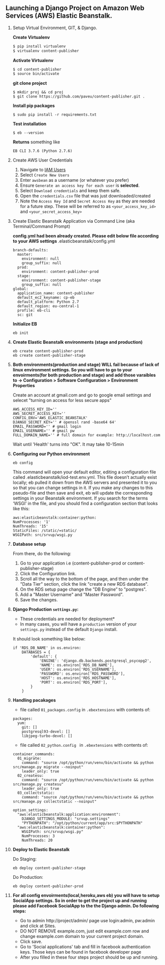 
## Launching a Django Project on Amazon Web Services (AWS) Elastic Beanstalk.

1. Setup Virtual Environment, GIT, & Django.

	**Create Virtualenv**
	```sh
	$ pip install virtualenv
	$ virtualenv content-publisher
	```
	
	**Activate Virtualenv** 
	```sh
	$ cd content-publisher
	$ source bin/activate
	```

	**git clone project**
	```
	$ mkdir proj && cd proj
	$ git clone https://github.com/paveu/content-publisher.git .
	```
	
	**Install pip packages**
	```
	$ sudo pip install -r requirements.txt
	```
		
	**Test installation**
	
	```
	$ eb --version
	```
	
	**Returns** something like 
	```
	EB CLI 3.7.6 (Python 2.7.6)
	```

2. Create AWS User Credentials
	1. Navigate to [IAM Users](https://console.aws.amazon.com/iam/home?#users)
	2. Select `Create New Users`
	3. Enter `awsbean` as a username (or whatever you prefer)
	4. Ensure `Generate an access key for each user` is **selected**.
	5. Select `Download credentials` and keep them safe. 
	6. Open the `credentials.csv` file that was just downloaded/created 
	7. Note the `Access Key Id` and `Secret Access Key` as they are needed for a future step. These will be referred to as `<your_access_key_id>` and `<your_secret_access_key>`

3. Create Elastic Beanstalk Application via Command Line (aka Terminal/Command Prompt)

	**config.yml had been already created. Please edit below file according to your AWS settings**
	.elasticbeanstalk/config.yml

	```
	branch-defaults:
	  master:
	    environment: null
	    group_suffix: null
	  prod:
	    environment: content-publisher-prod
	  stage:
	    environment: content-publisher-stage
	    group_suffix: null
	global:
	  application_name: content-publisher
	  default_ec2_keyname: cp-eb
	  default_platform: Python 2.7
	  default_region: eu-central-1
	  profile: eb-cli
	  sc: git
	```

	**Initialize EB**

	```
	eb init 
	```

4.	**Create Elastic Beanstalk environments (stage and production)** 
	```
	eb create content-publisher-prod
	eb create content-publisher-stage
	```

5. 	**Both environments(production and stage) WILL fail because of lack of linux environment settings. So you will have to go to your envoirments(for both production and stage) and add those varaibles to -> Configuration > Software Configuration > Environment Properties**
	
	Create an account at gmail.com and go to google email settings and selecet "turning on access for less secure apps"
	
	```
	AWS_ACCESS_KEY_ID=''
	AWS_SECRET_ACCESS_KEY=''
	CONFIG_ENV='AWS_ELASTIC_BEANSTALK'
	DJANGO_SECRET_KEY='' # openssl rand -base64 64'
	EMAIL_PASSWORD='' # gmail login
	EMAIL_USERNAME='' # gmail pw
	FULL_DOMAIN_NAME='' # full domain for example: http://localhost.com
	```
	
	Wait until 'Health' turns into "OK". It may take 10-15min
	
6.	**Configuring our Python environment** 

	```
	eb config
	```
	This command will open your default editor, editing a configuration file called .elasticbeanstalk/iod-test.env.yml. This file doesn’t actually exist locally; eb pulled it down from the AWS servers and presented it to you so that you can change settings in it. If you make any changes to this pseudo-file and then save and exit, eb will update the corresponding settings in your Beanstalk environment.
	If you search for the terms ‘WSGI’ in the file, and you should find a configuration section that looks like this:
	
	```
	aws:elasticbeanstalk:container:python:
	NumProcesses: '1'
	NumThreads: '15'
	StaticFiles: /static/=static/
	WSGIPath: src/srvup/wsgi.py
	```

7.	**Database setup** 

	From there, do the following:

    1. Go to your application i.e (content-publisher-prod or content-publisher-stage)
    2. Click the Configuration link.
    3. Scroll all the way to the bottom of the page, and then under the "Data Tier" section, click the link "create a new RDS database".
    4. On the RDS setup page change the "DB Engine” to "postgres".
    5. Add a "Master Username" and "Master Password".
    6. Save the changes.


8. **Django Production `settings.py`:**
	* These credentials are needed for deployment* 
	* In many cases, you will have a `production` version of your `settings.py` instead of the default `Django` install.

	It should look something like below:

	```
	if 'RDS_DB_NAME' in os.environ:
        DATABASES = {
            'default': {
                'ENGINE': 'django.db.backends.postgresql_psycopg2',
                'NAME': os.environ['RDS_DB_NAME'],
                'USER': os.environ['RDS_USERNAME'],
                'PASSWORD': os.environ['RDS_PASSWORD'],
                'HOST': os.environ['RDS_HOSTNAME'],
                'PORT': os.environ['RDS_PORT'],
            }
        }
	```

9.	**Handling pacakages**

	* file called `01_packages.config` in `.ebextensions` with contents of:

	```
	packages:
	  yum:
	    git: []
	    postgresql93-devel: []
	    libjpeg-turbo-devel: []
	```	
	
	* file called `02_python.config ` in `.ebextensions` with contents of:

	```
	container_commands:
	  01_migrate:
	    command: "source /opt/python/run/venv/bin/activate && python src/manage.py migrate --noinput"
	    leader_only: true
	  02_createsu:
	    command: "source /opt/python/run/venv/bin/activate && python src/manage.py createsu"
	    leader_only: true
	  03_collectstatic:
	    command: "source /opt/python/run/venv/bin/activate && python src/manage.py collectstatic --noinput"
	
	option_settings:
	  "aws:elasticbeanstalk:application:environment":
	    DJANGO_SETTINGS_MODULE: "srvup.settings"
	    "PYTHONPATH": "/opt/python/current/app/src:$PYTHONPATH"
	  "aws:elasticbeanstalk:container:python":
	    WSGIPath: src/srvup/wsgi.py"
	    NumProcesses: 3
	    NumThreads: 20
	```

11. **Deploy to Elastic Beanstalk**

	Do Staging:
	```
	eb deploy content-publisher-stage
	```

	Do Production:
	```
	eb deploy content-publisher-prod
	```

11. **For all config envoirments(local,heroku,aws eb) you will have to setup SocialApp settings. So in order to get the project up and running please add Facebook SocialApp to the the Django admin. Do following steps:**

	* Go to admin http://project/admin/ page use login:admin, pw:admin and click at Sites.
	* DO NOT REMOVE example.com, just edit example.com row and change example.com domain to your current project domain.
	* Click save.
	* Go to 'Social applications' tab and fill in facebook authentication keys. Those keys can be found in facebook developer page
	* After you filled in these four steps project should be up and running.

